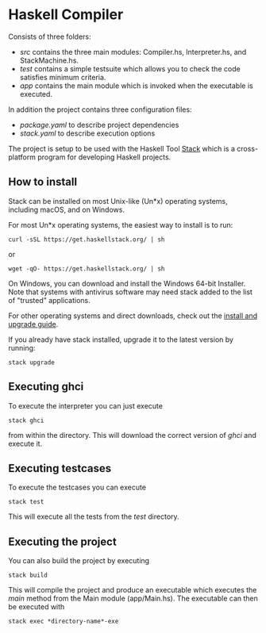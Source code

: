 # Haskell Compiler

Consists of three folders:
- *src* contains the three main modules: Compiler.hs, Interpreter.hs, and StackMachine.hs.
- *test* contains a simple testsuite which allows you to check the code satisfies minimum criteria.
- *app* contains the main module which is invoked when the executable is executed.

In addition the project contains three configuration files:
- *package.yaml* to describe project dependencies
- *stack.yaml* to describe execution options

The project is setup to be used with the Haskell Tool [Stack](https://docs.haskellstack.org/en/stable/README/) which is a cross-platform program for developing Haskell projects.

## How to install

Stack can be installed on most Unix-like (Un*x) operating systems, including macOS, and on Windows.

For most Un*x operating systems, the easiest way to install is to run:

    curl -sSL https://get.haskellstack.org/ | sh

or

    wget -qO- https://get.haskellstack.org/ | sh

On Windows, you can download and install the Windows 64-bit Installer.
Note that systems with antivirus software may need stack added to the list of "trusted" applications.

For other operating systems and direct downloads, check out the [install and upgrade guide](https://docs.haskellstack.org/en/stable/install_and_upgrade/).

If you already have stack installed, upgrade it to the latest version by running:
    
    stack upgrade

## Executing ghci

To execute the interpreter you can just execute

    stack ghci

from within the directory.
This will download the correct version of *ghci* and execute it.

## Executing testcases

To execute the testcases you can execute

    stack test

This will execute all the tests from the *test* directory.

## Executing the project

You can also build the project by executing

    stack build

This will compile the project and produce an executable which executes the *main* method from the Main module (app/Main.hs).
The executable can then be executed with
    
    stack exec *directory-name*-exe
